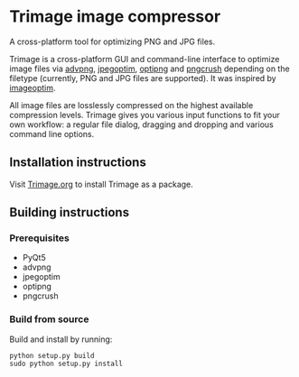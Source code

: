# Trimage image compressor

A cross-platform tool for optimizing PNG and JPG files.

Trimage is a cross-platform GUI and command-line interface to optimize image files via [advpng](http://advancemame.sourceforge.net/comp-readme.html), [jpegoptim](http://www.kokkonen.net/tjko/projects.html), [optipng](http://optipng.sourceforge.net) and [pngcrush](https://pmt.sourceforge.io/pngcrush) depending on the
filetype (currently, PNG and JPG files are supported).
It was inspired by
[imageoptim](http://imageoptim.pornel.net).

All image files are losslessly
compressed on the highest available compression levels. Trimage gives you
various input functions to fit your own workflow: a regular file dialog,
dragging and dropping and various command line options.

## Installation instructions

Visit [Trimage.org](http://trimage.org) to install Trimage as a package.

## Building instructions

### Prerequisites

- PyQt5
- advpng
- jpegoptim
- optipng
- pngcrush

### Build from source

Build and install by running:

    python setup.py build
    sudo python setup.py install
